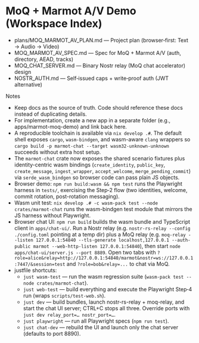 # MoQ + Marmot A/V Demo (Workspace Index)

- plans/MOQ_MARMOT_AV_PLAN.md — Project plan (browser‑first: Text → Audio → Video)
- MOQ_MARMOT_AV_SPEC.md — Spec for MoQ + Marmot A/V (auth, directory, AEAD, tracks)
- MOQ_CHAT_SERVER.md — Binary Nostr relay (MoQ chat accelerator) design
- NOSTR_AUTH.md — Self‑issued caps + write‑proof auth (JWT alternative)

Notes
- Keep docs as the source of truth. Code should reference these docs instead of duplicating details.
- For implementation, create a new app in a separate folder (e.g., apps/marmot-moq-demo) and link back here.
- A reproducible toolchain is available via `nix develop .#`. The default shell exposes `cargo`, `wasm-bindgen`, and wasm-aware `clang` wrappers so `cargo build -p marmot-chat --target wasm32-unknown-unknown` succeeds without extra host setup.
- The `marmot-chat` crate now exposes the shared scenario fixtures plus identity-centric wasm bindings (`create_identity`, `public_key`, `create_message`, `ingest_wrapper`, `accept_welcome`, `merge_pending_commit`) via `serde_wasm_bindgen` so browser code can pass plain JS objects.
- Browser demo: `npm run build:wasm && npm test` runs the Playwright harness in `tests/`, exercising the Step‑2 flow (two identities, welcome, commit rotation, post-rotation messaging).
- Wasm unit test: `nix develop .# -c wasm-pack test --node crates/marmot-chat` runs the wasm-bindgen test module that mirrors the JS harness without Playwright.
- Browser chat UI: `npm run build` builds the wasm bundle and TypeScript client in `apps/chat-ui/`. Run a Nostr relay (e.g. `nostr-rs-relay --config ./config.toml` pointing at a temp dir) plus a MoQ relay (e.g. `moq-relay --listen 127.0.0.1:54840 --tls-generate localhost,127.0.0.1 --auth-public marmot --web-http-listen 127.0.0.1:54840`), then start `node apps/chat-ui/server.js --port 8889`. Open two tabs with `?role=alice&relay=http://127.0.0.1:54840/marmot&nostr=ws://127.0.0.1:7447/&session=test` and `?role=bob&relay=...` to chat via MoQ.
- justfile shortcuts:
  - `just wasm-test` — run the wasm regression suite (`wasm-pack test --node crates/marmot-chat`).
  - `just web-test` — build everything and execute the Playwright Step‑4 run (wraps `scripts/test-web.sh`).
  - `just dev` — build bundles, launch nostr-rs-relay + moq-relay, and start the chat UI server; CTRL+C stops all three. Override ports with `just dev relay_port=… nostr_port=…`.
  - `just playwright` — run all Playwright specs (`npm run test`).
  - `just chat-dev` — rebuild the UI and launch only the chat server (defaults to port 8890).
